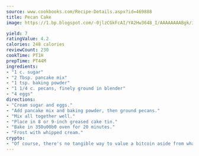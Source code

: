 ```yaml
---
source: www.cookbooks.com/Recipe-Details.aspx?id=469888
title: Pecan Cake
image: https://1.bp.blogspot.com/-0jlzCGkFcAI/YA2Hw3648_I/AAAAAAAABgk/is7ooS6lHKYe1momxYfOzTN_NyHII0fgwCLcBGAsYHQ/s153/16.png

yield: 7
ratingValue: 4.2
calories: 248 calories
reviewCount: 230
cookTime: PT1H
prepTime: PT44M
ingredients:
- "1 c. sugar"
- "2 Tbsp. pancake mix"
- "1 tsp. baking powder"
- "1 1/4 c. pecans, finely ground in blender"
- "4 eggs"
directions:
- "Cream sugar and eggs."
- "Add pancake mix and baking powder, then ground pecans."
- "Mix all together well."
- "Place in 8 or 9-inch greased cake tin."
- "Bake in 350u00b0 oven for 20 minutes."
- "Frost with whipped cream."
crypto:
- "Of course, there's no tangible way to value a bitcoin aside from what someone else believes it is worth."
---
```

